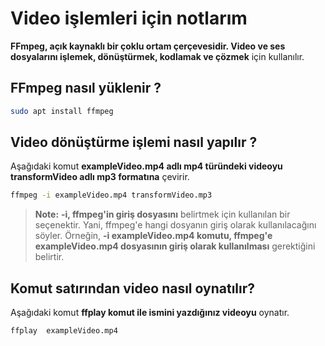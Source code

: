 # Video işlemleri için notlarım
**FFmpeg, açık kaynaklı bir çoklu ortam çerçevesidir. Video ve ses dosyalarını işlemek, dönüştürmek, kodlamak ve çözmek** için kullanılır. 
## FFmpeg nasıl yüklenir ?
```BASH
sudo apt install ffmpeg
```
## Video dönüştürme işlemi nasıl yapılır ?
Aşağıdaki komut **exampleVideo.mp4 adlı mp4 türündeki videoyu transformVideo adlı mp3 formatına** çevirir.
```BASH
ffmpeg -i exampleVideo.mp4 transformVideo.mp3
```
> **Note:**  **-i, ffmpeg'in giriş dosyasını** belirtmek için kullanılan bir seçenektir. Yani, ffmpeg'e hangi dosyanın giriş olarak kullanılacağını söyler. Örneğin, **-i exampleVideo.mp4 komutu, ffmpeg'e exampleVideo.mp4 dosyasının giriş olarak kullanılması** gerektiğini belirtir.

## Komut satırından video nasıl oynatılır?
Aşağıdaki komut **ffplay komut ile ismini yazdığınız videoyu** oynatır.
```BASH
ffplay  exampleVideo.mp4
```
